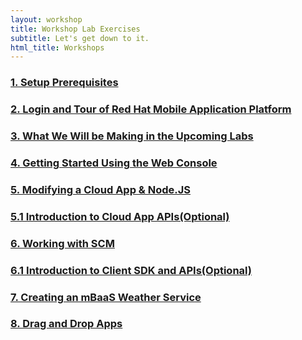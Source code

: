 ```yaml
---
layout: workshop
title: Workshop Lab Exercises
subtitle: Let's get down to it.
html_title: Workshops
---
```


### [1. Setup Prerequisites](workshop-prerequisites.html)

### [2. Login and Tour of Red Hat Mobile Application Platform](workshop-introduction.html)

### [3. What We Will be Making in the Upcoming Labs](weather-app-introduction.html)

### [4. Getting Started Using the Web Console](a-tour-of-the-webconsole.html)

### [5. Modifying a Cloud App & Node.JS](a-tour-of-the-webconsole-cloud-weather-app.html)

### [5.1 Introduction to Cloud App APIs(Optional)](lab-a-tour-of-the-cloud-api.html)

### [6. Working with SCM](lab-working-with-scm-getweather.html)

### [6.1 Introduction to Client SDK and APIs(Optional)](lab-a-tour-of-the-client-api-dotnet.html)

### [7. Creating an mBaaS Weather Service](nodejs_getweather_module.html)

### [8. Drag and Drop Apps](drag-and-drop-apps.html)


<!--  FUTURE LABS THAT ARE ADMIN/OPS FOCUSED

### [App & Cloud statistics](apps-and-cloud-statistics.html)

### [Administration & Management](administration-and-management.html)

-->
